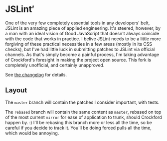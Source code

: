 JSLint′
=======

One of the very few completely essential tools in any developers' belt, JSLint
is an amazing piece of applied engineering.  It's steered, however, by a man
with an ideal vision of Good JavaScript that doesn't always coincide with the
code that works in practice.  I belive JSLint needs to be a little more
forgiving of these practical necessities in a few areas (mostly in its CSS
checks), but I've had little luck in submitting patches to JSLint via official
channels.  As that's simply become a painful process, I'm taking advantage of
Crockford's foresight in making the project open source.  This fork is
completely unofficial, and certainly unapproved.

See [the changelog][changelog] for details.

[changelog]:  http://projects.mikewest.org/jslint

Layout
------

The `master` branch will contain the patches I consider important, with tests.

The `rebased` branch will contain the same content as `master`, rebased on top
of the most current `mirror` for ease of application to trunk, should Crockford
happen by.  :)  I'll be rebasing this branch more or less all the time, so be
careful if you decide to track it.  You'll be doing forced pulls all the time,
which would be annoying.

[jslint]:   http://jslint.com/
